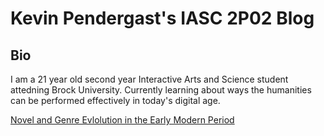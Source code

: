 # Kevin Pendergast's IASC 2P02 Blog
## Bio

I am a 21 year old second year Interactive Arts and Science student attedning Brock University. Currently learning about ways the humanities can be performed effectively in today's digital age.

[Novel and Genre Evlolution in the Early Modern Period](Blog.md)




